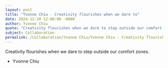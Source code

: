 ```yaml
---
layout: post
title: "Yvonne Chiu - Creativity flourishes when we dare to"
date: 2024-12-28 12:00:00 -0000
author: Yvonne Chiu
quote: "Creativity flourishes when we dare to step outside our comfort zones."
subject: Collaboration
permalink: /Collaboration/Yvonne Chiu/Yvonne Chiu - Creativity flourishes when we dare to
---
```


Creativity flourishes when we dare to step outside our comfort zones.

- Yvonne Chiu
